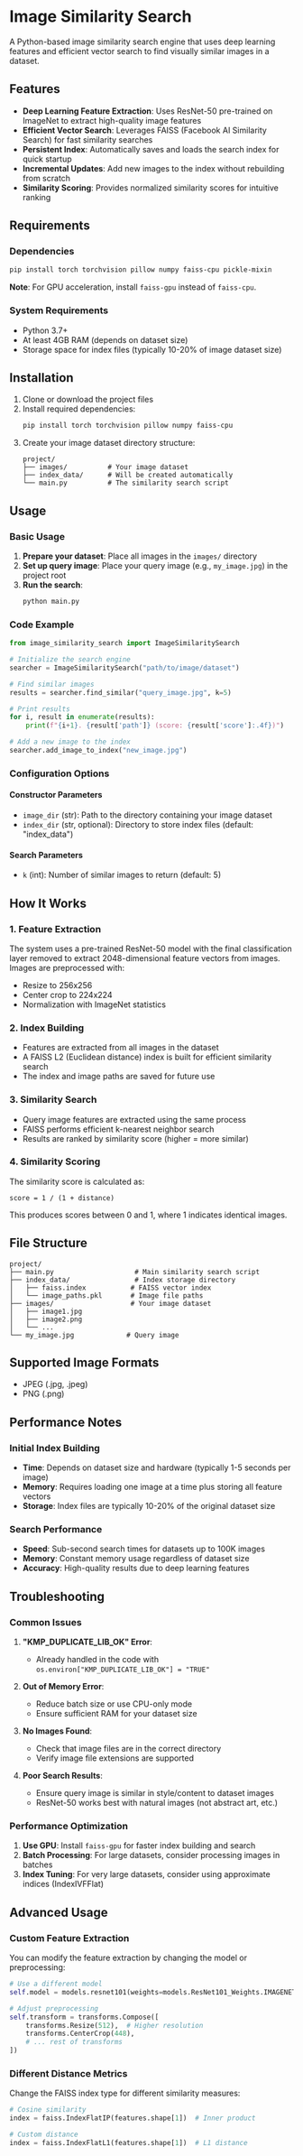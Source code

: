# Image Similarity Search

A Python-based image similarity search engine that uses deep learning features and efficient vector search to find visually similar images in a dataset.

## Features

- **Deep Learning Feature Extraction**: Uses ResNet-50 pre-trained on ImageNet to extract high-quality image features
- **Efficient Vector Search**: Leverages FAISS (Facebook AI Similarity Search) for fast similarity searches
- **Persistent Index**: Automatically saves and loads the search index for quick startup
- **Incremental Updates**: Add new images to the index without rebuilding from scratch
- **Similarity Scoring**: Provides normalized similarity scores for intuitive ranking

## Requirements

### Dependencies

```bash
pip install torch torchvision pillow numpy faiss-cpu pickle-mixin
```

**Note**: For GPU acceleration, install `faiss-gpu` instead of `faiss-cpu`.

### System Requirements

- Python 3.7+
- At least 4GB RAM (depends on dataset size)
- Storage space for index files (typically 10-20% of image dataset size)

## Installation

1. Clone or download the project files
2. Install required dependencies:
   ```bash
   pip install torch torchvision pillow numpy faiss-cpu
   ```
3. Create your image dataset directory structure:
   ```
   project/
   ├── images/          # Your image dataset
   ├── index_data/      # Will be created automatically
   └── main.py          # The similarity search script
   ```

## Usage

### Basic Usage

1. **Prepare your dataset**: Place all images in the `images/` directory
2. **Set up query image**: Place your query image (e.g., `my_image.jpg`) in the project root
3. **Run the search**:
   ```bash
   python main.py
   ```

### Code Example

```python
from image_similarity_search import ImageSimilaritySearch

# Initialize the search engine
searcher = ImageSimilaritySearch("path/to/image/dataset")

# Find similar images
results = searcher.find_similar("query_image.jpg", k=5)

# Print results
for i, result in enumerate(results):
    print(f"{i+1}. {result['path']} (score: {result['score']:.4f})")

# Add a new image to the index
searcher.add_image_to_index("new_image.jpg")
```

### Configuration Options

#### Constructor Parameters

- `image_dir` (str): Path to the directory containing your image dataset
- `index_dir` (str, optional): Directory to store index files (default: "index_data")

#### Search Parameters

- `k` (int): Number of similar images to return (default: 5)

## How It Works

### 1. Feature Extraction
The system uses a pre-trained ResNet-50 model with the final classification layer removed to extract 2048-dimensional feature vectors from images. Images are preprocessed with:
- Resize to 256x256
- Center crop to 224x224
- Normalization with ImageNet statistics

### 2. Index Building
- Features are extracted from all images in the dataset
- A FAISS L2 (Euclidean distance) index is built for efficient similarity search
- The index and image paths are saved for future use

### 3. Similarity Search
- Query image features are extracted using the same process
- FAISS performs efficient k-nearest neighbor search
- Results are ranked by similarity score (higher = more similar)

### 4. Similarity Scoring
The similarity score is calculated as:
```
score = 1 / (1 + distance)
```
This produces scores between 0 and 1, where 1 indicates identical images.

## File Structure

```
project/
├── main.py                    # Main similarity search script
├── index_data/                # Index storage directory
│   ├── faiss.index           # FAISS vector index
│   └── image_paths.pkl       # Image file paths
├── images/                   # Your image dataset
│   ├── image1.jpg
│   ├── image2.png
│   └── ...
└── my_image.jpg             # Query image
```

## Supported Image Formats

- JPEG (.jpg, .jpeg)
- PNG (.png)

## Performance Notes

### Initial Index Building
- **Time**: Depends on dataset size and hardware (typically 1-5 seconds per image)
- **Memory**: Requires loading one image at a time plus storing all feature vectors
- **Storage**: Index files are typically 10-20% of the original dataset size

### Search Performance
- **Speed**: Sub-second search times for datasets up to 100K images
- **Memory**: Constant memory usage regardless of dataset size
- **Accuracy**: High-quality results due to deep learning features

## Troubleshooting

### Common Issues

1. **"KMP_DUPLICATE_LIB_OK" Error**:
   - Already handled in the code with `os.environ["KMP_DUPLICATE_LIB_OK"] = "TRUE"`

2. **Out of Memory Error**:
   - Reduce batch size or use CPU-only mode
   - Ensure sufficient RAM for your dataset size

3. **No Images Found**:
   - Check that image files are in the correct directory
   - Verify image file extensions are supported

4. **Poor Search Results**:
   - Ensure query image is similar in style/content to dataset images
   - ResNet-50 works best with natural images (not abstract art, etc.)

### Performance Optimization

1. **Use GPU**: Install `faiss-gpu` for faster index building and search
2. **Batch Processing**: For large datasets, consider processing images in batches
3. **Index Tuning**: For very large datasets, consider using approximate indices (IndexIVFFlat)

## Advanced Usage

### Custom Feature Extraction
You can modify the feature extraction by changing the model or preprocessing:

```python
# Use a different model
self.model = models.resnet101(weights=models.ResNet101_Weights.IMAGENET1K_V1)

# Adjust preprocessing
self.transform = transforms.Compose([
    transforms.Resize(512),  # Higher resolution
    transforms.CenterCrop(448),
    # ... rest of transforms
])
```

### Different Distance Metrics
Change the FAISS index type for different similarity measures:

```python
# Cosine similarity
index = faiss.IndexFlatIP(features.shape[1])  # Inner product

# Custom distance
index = faiss.IndexFlatL1(features.shape[1])  # L1 distance
```

